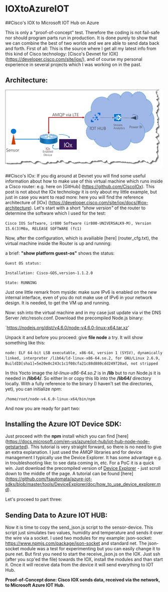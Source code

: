 # IOXtoAzureIOT
##Cisco's IOX to Microsoft IOT Hub on Azure

This is only a "proof-of-concept" test. Therefore the coding is not fail-safe nor should program parts run in production. It is done purely to show that we can combine the best of two worlds and we are able to send data back and forth.
First of all: This is the source where I get all my latest info from this kind of Cisco technology: [Cisco's Devnet for IOX] (https://developer.cisco.com/site/iox/), and of course my personal experience in several projects which I was working on in the past.

## Architecture:
![Architecture](IOX_Arch.jpg) 

##Cisco's IOx:
If you dig around at Devnet you will find some useful information about how to make use of this virtual machine which runs inside a Cisco router: e.g. here on [GitHub] (https://github.com/CiscoIOx). This post is not about the IOx technology it is only about my little example, but just in case you want to read  more: here you will find the reference architecture of [IOx] (https://developer.cisco.com/site/iox/docs/#iox-architecture).
Let's start with a short *"show version"* of the router to determine the software which I used for the test:

`Cisco IOS Software, ir800 Software (ir800-UNIVERSALK9-M), Version 15.6(3)M0a, RELEASE SOFTWARE (fc1)`


Now, after the configuration, which is availiable [here] (router_cfg.txt), the virtual machine inside the Router is up and running:

a brief: **"show platform guest-os"** shows the status:

`Guest OS status:`

`Installation: Cisco-GOS,version-1.1.2.0`

`State: RUNNING`

Just one little remark from myside: make sure IPv6 is enabled on the new internal interface, even of you do not make use of IPv6 in your network design. It is needed, to get the VM up and running.

Now: ssh into the virtual machine and in my case just update via *vi* the DNS Server /etc/resolv.conf. Download the precompiled Node.js binary:

`https://nodejs.org/dist/v4.6.0/node-v4.6.0-linux-x64.tar.xz'

Unpack it and before you proceed: give **file node** a try. It will show something like this:

`node: ELF 64-bit LSB executable, x86-64, version 1 (SYSV), dynamically linked, interpreter /lib64/ld-linux-x86-64.so.2, for GNU/Linux 2.6.9, BuildID[sha1]=5e20e0c243c1c1f08cfa21c88d880cdd249720ad, not stripped`

In this Yocto image the *ld-linux-x86-64.so.2* is in **/lib** but to run Node.js it is needed in **/lib64/**. So either ln or copy this lib into the **/lib64/** directory locally. With a fully reference to the binary (I haven't set the directories, yet), you can initialize *npm*:

`/home/root/node-v4.6.0-linux-x64/bin/npm`

And now you are ready for part two: 

## Installing the Azure IOT Device SDK:

Just proceed with the **npm** install which you can find [here] (https://docs.microsoft.com/en-us/azure/iot-hub/iot-hub-node-node-getstarted). This tutorial is very straight forward, so there is no need to give an extra explanation. I just used the AMQP libraries and for device management I typically use the Device Explorer. It has some advantage e.g. in troubleshooting like: to see data coming in, etc. For a PoC it is a quick win. Just download the precompiled version of [Device Explorer](https://github.com/Azure/azure-iot-sdks/releases) - just scroll down to the middle of the page. A tutorial can be found [here] (https://github.com/fsautomata/azure-iot-sdks/blob/master/tools/DeviceExplorer/doc/how_to_use_device_explorer.md).


Let's proceed to part three:

## Sending Data to Azure IOT HUB:

Now it is time to copy the send_json.js script to the sensor-device. This script just simulates two values, humidity and temperature and sends it over the wire via a socket. I used two modules for my example: json-socket: https://www.npmjs.com/package/json-socket and standard net. The json-socket module was a test for experimenting but you can easily change it to pure net.
But first you need to start the receive_json.js on the IOX. Just ssh (after you scp'ed the file) towards the IOX, install the modules and than start it. Once it will receive data from the device it will send everything to IOT Hub.

**Proof-of-Concept done: Cisco IOX sends data, received via the network, to Microsoft Azure IOT Hub.**





